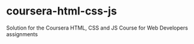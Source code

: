 # coursera-html-css-js
Solution for the Coursera HTML, CSS and JS Course for Web Developers assignments
